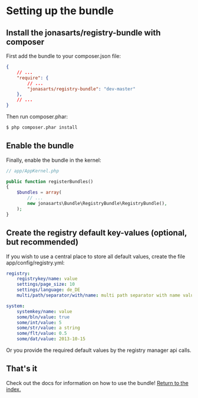 Setting up the bundle
=====================

## Install the jonasarts/registry-bundle with composer

First add the bundle to your composer.json file: 

```json
{
    // ...
    "require": {
        // ...
        "jonasarts/registry-bundle": "dev-master"
    },
    // ...
}
```

Then run composer.phar:

``` bash
$ php composer.phar install
```

## Enable the bundle

Finally, enable the bundle in the kernel:

```php
// app/AppKernel.php

public function registerBundles()
{
    $bundles = array(
        // ...
        new jonasarts\Bundle\RegistryBundle\RegistryBundle(),
    );
}
```

## Create the registry default key-values (optional, but recommended)

If you wish to use a central place to store all default values, create the file app/config/registry.yml:

```yaml
registry:
    registrykey/name: value
    settings/page_size: 10
    settings/language: de_DE
    multi/path/separator/with/name: multi path separator with name value string

system:
    systemkey/name: value
    some/bln/value: true
    some/int/value: 5
    some/str/value: a string
    some/flt/value: 0.5
    some/dat/value: 2013-10-15
```

Or you provide the required default values by the registry manager api calls.

## That's it

Check out the docs for information on how to use the bundle! [Return to the index.](index.md)